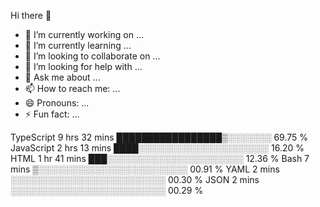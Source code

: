 Hi there 👋



- 🔭 I’m currently working on ...
- 🌱 I’m currently learning ...
- 👯 I’m looking to collaborate on ...
- 🤔 I’m looking for help with ...
- 💬 Ask me about ...
- 📫 How to reach me: ...
- 😄 Pronouns: ...
- ⚡ Fun fact: ...

TypeScript   9 hrs 32 mins   █████████████████▒░░░░░░░   69.75 %
JavaScript   2 hrs 13 mins   ████░░░░░░░░░░░░░░░░░░░░░   16.20 %
HTML         1 hr 41 mins    ███░░░░░░░░░░░░░░░░░░░░░░   12.36 %
Bash         7 mins          ▒░░░░░░░░░░░░░░░░░░░░░░░░   00.91 %
YAML         2 mins          ░░░░░░░░░░░░░░░░░░░░░░░░░   00.30 %
JSON         2 mins          ░░░░░░░░░░░░░░░░░░░░░░░░░   00.29 %

